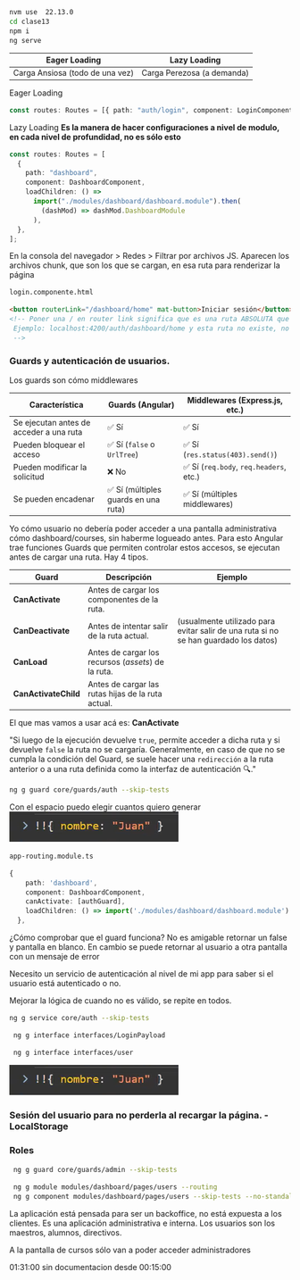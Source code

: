 ```bash
nvm use  22.13.0
cd clase13
npm i
ng serve
```

| Eager Loading                   | Lazy Loading               |
| ------------------------------- | -------------------------- |
| Carga Ansiosa (todo de una vez) | Carga Perezosa (a demanda) |

Eager Loading

```ts
const routes: Routes = [{ path: "auth/login", component: LoginComponent }];
```

Lazy Loading
**Es la manera de hacer configuraciones a nivel de modulo, en cada nivel de profundidad, no es sólo esto**

```ts
const routes: Routes = [
  {
    path: "dashboard",
    component: DashboardComponent,
    loadChildren: () =>
      import("./modules/dashboard/dashboard.module").then(
        (dashMod) => dashMod.DashboardModule
      ),
  },
];
```

En la consola del navegador > Redes > Filtrar por archivos JS.
Aparecen los archivos chunk, que son los que se cargan, en esa ruta para renderizar la página

```bash
login.componente.html
```

```html
<button routerLink="/dashboard/home" mat-button>Iniciar sesión</button>
<!-- Poner una / en router link significa que es una ruta ABSOLUTA que voy a reemplazar todo el path por lo que literalmente hay ahí. Si no tuviera la barra adelante significa que va a querer entrar a la ruta formada a partir de la que ya tiene
 Ejemplo: localhost:4200/auth/dashboard/home y esta ruta no existe, no es a la que quiero acceder
 -->
```

### Guards y autenticación de usuarios.

Los guards son cómo middlewares

| Característica                          | Guards (Angular)                     | Middlewares (Express.js, etc.)          |
| --------------------------------------- | ------------------------------------ | --------------------------------------- |
| Se ejecutan antes de acceder a una ruta | ✅ Sí                                | ✅ Sí                                   |
| Pueden bloquear el acceso               | ✅ Sí (`false` o `UrlTree`)          | ✅ Sí (`res.status(403).send()`)        |
| Pueden modificar la solicitud           | ❌ No                                | ✅ Sí (`req.body`, `req.headers`, etc.) |
| Se pueden encadenar                     | ✅ Sí (múltiples guards en una ruta) | ✅ Sí (múltiples middlewares)           |

Yo cómo usuario no debería poder acceder a una pantalla administrativa cómo dashboard/courses, sin haberme logueado antes.
Para esto Angular trae funciones Guards que permiten controlar estos accesos, se ejecutan antes de cargar una ruta. Hay 4 tipos.

| Guard                | Descripción                                         | Ejemplo                                                                              |
| -------------------- | --------------------------------------------------- | ------------------------------------------------------------------------------------ |
| **CanActivate**      | Antes de cargar los componentes de la ruta.         |                                                                                      |
| **CanDeactivate**    | Antes de intentar salir de la ruta actual.          | (usualmente utilizado para evitar salir de una ruta si no se han guardado los datos) |
| **CanLoad**          | Antes de cargar los recursos (_assets_) de la ruta. |                                                                                      |
| **CanActivateChild** | Antes de cargar las rutas hijas de la ruta actual.  |                                                                                      |

El que mas vamos a usar acá es: **CanActivate**

"Si luego de la ejecución devuelve `true`, permite acceder a dicha ruta y si devuelve `false` la ruta no se cargaría.
Generalmente, en caso de que no se cumpla la condición del Guard, se suele hacer una `redirección` a la ruta anterior o a una ruta definida como la interfaz de autenticación 🔍."

```bash
ng g guard core/guards/auth --skip-tests
```

Con el espacio puedo elegir cuantos quiero generar![alt text](image.png)

```bash
app-routing.module.ts
```

```ts
{
    path: 'dashboard',
    component: DashboardComponent,
    canActivate: [authGuard],
    loadChildren: () => import('./modules/dashboard/dashboard.module').then((dashMod) => dashMod.DashboardModule),
  },
```

¿Cómo comprobar que el guard funciona?
No es amigable retornar un false y pantalla en blanco. En cambio se puede retornar al usuario a otra pantalla con un mensaje de error

Necesito un servicio de autenticación al nivel de mi app para saber si el usuario está autenticado o no.

Mejorar la lógica de cuando no es válido, se repite en todos.

```bash
ng g service core/auth --skip-tests
```

```bash
 ng g interface interfaces/LoginPayload
```

```bash
 ng g interface interfaces/user
```

![alt text](image.png)

### Sesión del usuario para no perderla al recargar la página. - LocalStorage

### Roles

```bash
 ng g guard core/guards/admin --skip-tests
```

```bash
 ng g module modules/dashboard/pages/users --routing
 ng g component modules/dashboard/pages/users --skip-tests --no-standalone

```

La aplicación está pensada para ser un backoffice, no está expuesta a los clientes. Es una aplicación administrativa e interna.
Los usuarios son los maestros, alumnos, directivos.

A la pantalla de cursos sólo van a poder acceder administradores



01:31:00 sin documentacion desde 00:15:00
